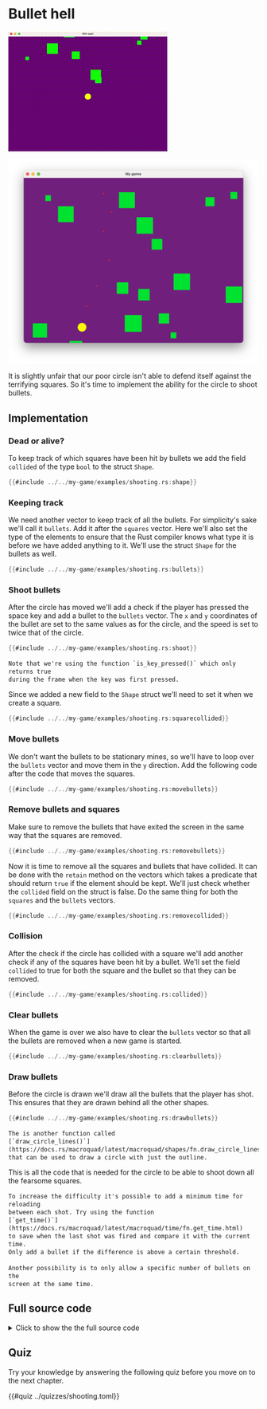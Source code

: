 # Bullet hell

<div class="noprint">

![Screenshot](images/screenshots-web/shooting.gif#center)

</div>
<div class="onlyprint">

![Screenshot](images/screenshots-print/shooting.png#center)

</div>

It is slightly unfair that our poor circle isn't able to defend itself against
the terrifying squares. So it's time to implement the ability for the circle to
shoot bullets.

## Implementation

### Dead or alive?

To keep track of which squares have been hit by bullets we add the field
`collided` of the type `bool` to the struct `Shape`.

```rust [hl,6]
{{#include ../../my-game/examples/shooting.rs:shape}}
```

### Keeping track

We need another vector to keep track of all the bullets. For simplicity's sake
we'll call it `bullets`. Add it after the `squares` vector. Here we'll also
set the type of the elements to ensure that the Rust compiler knows what type
it is before we have added anything to it. We'll use the struct `Shape` for
the bullets as well.

```rust
{{#include ../../my-game/examples/shooting.rs:bullets}}
```

### Shoot bullets

After the circle has moved we'll add a check if the player has pressed the
space key and add a bullet to the `bullets` vector. The `x` and `y`
coordinates of the bullet are set to the same values as for the circle, and
the speed is set to twice that of the circle.

```rust
{{#include ../../my-game/examples/shooting.rs:shoot}}
```

```admonish note title="Only one shot"
Note that we're using the function `is_key_pressed()` which only returns true
during the frame when the key was first pressed.
```

Since we added a new field to the `Shape` struct we'll need to set it when we
create a square.

```rust [hl,6]
{{#include ../../my-game/examples/shooting.rs:squarecollided}}
```

### Move bullets

We don't want the bullets to be stationary mines, so we'll have to loop over
the `bullets` vector and move them in the `y` direction. Add the following
code after the code that moves the squares.

```rust [hl,4-6]
{{#include ../../my-game/examples/shooting.rs:movebullets}}
```

### Remove bullets and squares

Make sure to remove the bullets that have exited the screen in the same way
that the squares are removed.

```rust
{{#include ../../my-game/examples/shooting.rs:removebullets}}
```

Now it is time to remove all the squares and bullets that have collided. It
can be done with the `retain` method on the vectors which takes a predicate
that should return `true` if the element should be kept. We'll just check
whether the `collided` field on the struct is false. Do the same thing for
both the `squares` and the `bullets` vectors.

```rust
{{#include ../../my-game/examples/shooting.rs:removecollided}}
```

### Collision

After the check if the circle has collided with a square we'll add another
check if any of the squares have been hit by a bullet. We'll set the field
`collided` to true for both the square and the bullet so that they can be
removed.

```rust
{{#include ../../my-game/examples/shooting.rs:collided}}
```

### Clear bullets

When the game is over we also have to clear the `bullets` vector so that all
the bullets are removed when a new game is started.

```rust [hl,3]
{{#include ../../my-game/examples/shooting.rs:clearbullets}}
```

### Draw bullets

Before the circle is drawn we'll draw all the bullets that the player has
shot. This ensures that they are drawn behind all the other shapes.

```rust
{{#include ../../my-game/examples/shooting.rs:drawbullets}}
```

```admonish info title="Outlined circle"
The is another function called
[`draw_circle_lines()`](https://docs.rs/macroquad/latest/macroquad/shapes/fn.draw_circle_lines.html)
that can be used to draw a circle with just the outline.
```

This is all the code that is needed for the circle to be able to shoot down
all the fearsome squares.

```admonish tip title="Challenge: Bullet reloading" class="challenge"
To increase the difficulty it's possible to add a minimum time for reloading
between each shot. Try using the function
[`get_time()`](https://docs.rs/macroquad/latest/macroquad/time/fn.get_time.html)
to save when the last shot was fired and compare it with the current time.
Only add a bullet if the difference is above a certain threshold.

Another possibility is to only allow a specific number of bullets on the
screen at the same time.
```

<div class="noprint">

## Full source code

<details>
  <summary>Click to show the the full source code</summary>

```rust
{{#include ../../my-game/examples/shooting.rs:all}}
```
</details>
</div>

<div class="noprint">

## Quiz

Try your knowledge by answering the following quiz before you move on to the
next chapter.

{{#quiz ../quizzes/shooting.toml}}

</div>

